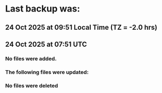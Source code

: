 # Last backup was:
## 24 Oct 2025 at 09:51 Local Time (TZ = -2.0 hrs)  
## 24 Oct 2025 at 07:51 UTC 

### No files were added.

### The following files were updated:

### No files were deleted 
